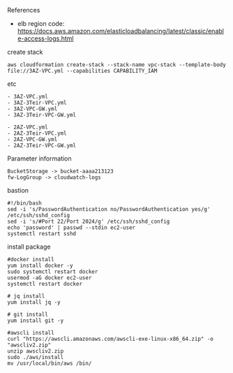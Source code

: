 References
- elb region code: https://docs.aws.amazon.com/elasticloadbalancing/latest/classic/enable-access-logs.html

create stack
```
aws cloudformation create-stack --stack-name vpc-stack --template-body file://3AZ-VPC.yml --capabilities CAPABILITY_IAM
```

etc
```
- 3AZ-VPC.yml
- 3AZ-3Teir-VPC.yml
- 3AZ-VPC-GW.yml
- 3AZ-3Teir-VPC-GW.yml

- 2AZ-VPC.yml
- 2AZ-3Teir-VPC.yml
- 2AZ-VPC-GW.yml
- 2AZ-3Teir-VPC-GW.yml
```

Parameter information
```
BucketStorage -> bucket-aaaa213123
fw-LogGroup -> cloudwatch-logs
```

bastion
```
#!/bin/bash
sed -i 's/PasswordAuthentication no/PasswordAuthentication yes/g' /etc/ssh/sshd_config
sed -i 's/#Port 22/Port 2024/g' /etc/ssh/sshd_config
echo 'password' | passwd --stdin ec2-user
systemctl restart sshd
```

install package
```
#docker install
yum install docker -y
sudo systemctl restart docker
usermod -aG docker ec2-user
systemctl restart docker

# jq install
yum install jq -y

# git install
yum install git -y

#awscli install
curl "https://awscli.amazonaws.com/awscli-exe-linux-x86_64.zip" -o "awscliv2.zip"
unzip awscliv2.zip
sudo ./aws/install
mv /usr/local/bin/aws /bin/
```